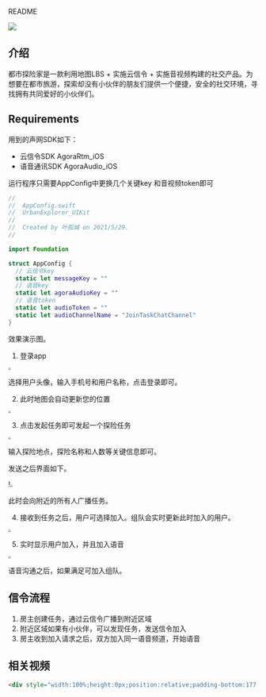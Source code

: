 README

![](https://tva1.sinaimg.cn/large/008i3skNly1gr3zcoeuxzj30u06y0e84.jpg)





## 介绍

都市探险家是一款利用地图LBS + 实施云信令 + 实施音视频构建的社交产品。为想要在都市旅游，探索却没有小伙伴的朋友们提供一个便捷，安全的社交环境，寻找拥有共同爱好的小伙伴们。

## Requirements

用到的声网SDK如下：

* 云信令SDK AgoraRtm_iOS
* 语音通讯SDK  AgoraAudio_iOS

运行程序只需要AppConfig中更换几个关键key 和音视频token即可

```swift
//
//  AppConfig.swift
//  UrbanExplorer_UIKit
//
//  Created by 叶孤城 on 2021/5/29.
//

import Foundation

struct AppConfig {
  // 云信令key
  static let messageKey = ""
  // 语音key
  static let agoraAudioKey = ""
  // 语音token
  static let audioToken = ""
  static let audioChannelName = "JoinTaskChatChannel"
}

```

效果演示图。

1. 登录app

<img src="https://tva1.sinaimg.cn/large/008i3skNly1gr40yb5qi5j30u01sxqv5.jpg" style="zoom:33%;" />

选择用户头像，输入手机号和用户名称，点击登录即可。



2. 此时地图会自动更新您的位置

<img src="https://tva1.sinaimg.cn/large/008i3skNly1gr40zpsw1uj30u01sx7wh.jpg" style="zoom:33%;" />

3. 点击发起任务即可发起一个探险任务

<img src="https://tva1.sinaimg.cn/large/008i3skNly1gr41adb7plj30u01sxay5.jpg" style="zoom:33%;" />

输入探险地点，探险名称和人数等关键信息即可。

发送之后界面如下。

!<img src="https://tva1.sinaimg.cn/large/008i3skNly1gr41br2c14j30u01sxal4.jpg" style="zoom:33%;" />

此时会向附近的所有人广播任务。

4. 接收到任务之后，用户可选择加入。组队会实时更新此时加入的用户。

<img src="https://tva1.sinaimg.cn/large/008i3skNly1gr41d2yss3j30u01sxk25.jpg" style="zoom:33%;" />

5. 实时显示用户加入，并且加入语音

<img src="https://tva1.sinaimg.cn/large/008i3skNly1gr41i4xnzaj30u01sxk15.jpg" style="zoom:33%;" />

语音沟通之后，如果满足可加入组队。

## 信令流程

1. 房主创建任务，通过云信令广播到附近区域
2. 附近区域如果有小伙伴，可以发现任务，发送信令加入
3. 房主收到加入请求之后，双方加入同一语音频道，开始语音

## 相关视频

```html
<div style="width:100%;height:0px;position:relative;padding-bottom:177.778%;"><iframe src="https://streamable.com/e/wsb4b4" frameborder="0" width="100%" height="100%" allowfullscreen style="width:100%;height:100%;position:absolute;left:0px;top:0px;overflow:hidden;"></iframe></div>
```

